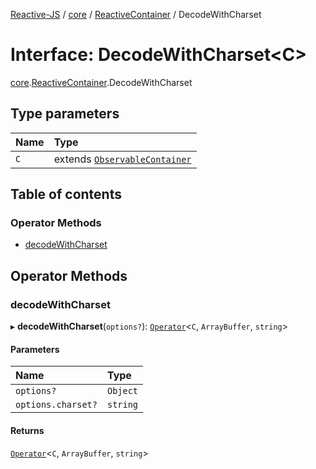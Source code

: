 [Reactive-JS](../README.md) / [core](../modules/core.md) / [ReactiveContainer](../modules/core.ReactiveContainer.md) / DecodeWithCharset

# Interface: DecodeWithCharset<C\>

[core](../modules/core.md).[ReactiveContainer](../modules/core.ReactiveContainer.md).DecodeWithCharset

## Type parameters

| Name | Type |
| :------ | :------ |
| `C` | extends [`ObservableContainer`](core.ObservableContainer.md) |

## Table of contents

### Operator Methods

- [decodeWithCharset](core.ReactiveContainer.DecodeWithCharset.md#decodewithcharset)

## Operator Methods

### decodeWithCharset

▸ **decodeWithCharset**(`options?`): [`Operator`](../modules/core.Container.md#operator)<`C`, `ArrayBuffer`, `string`\>

#### Parameters

| Name | Type |
| :------ | :------ |
| `options?` | `Object` |
| `options.charset?` | `string` |

#### Returns

[`Operator`](../modules/core.Container.md#operator)<`C`, `ArrayBuffer`, `string`\>
